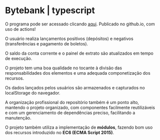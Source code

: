 <h1>Bytebank | typescript</h1>

O programa pode ser acessado clicando [aqui](https://eanicomaco.github.io/mbytebank/). Publicado no github.io, com uso de actions!

O usuário realiza lançamentos positivos (depósitos) e negativos (transferências e pagamento de boletos).

O saldo da conta corrente e o painel de extrato são atualizados em tempo de execução.

O projeto tem uma boa qualidade no tocante à divisão das responsabilidades dos elementos e uma adequada componetização dos recursos.

Os dados lançados pelos usuários são armazenados e capturados no localStorage do navegador.

A organização profissional do repositório também é um ponto alto, mantendo o projeto organizado, com componentes facilmente reutilizáveis e com um gerenciamento de dependências preciso, facilitando a manutenção.

O projeto também utiliza a implementação de <strong>módulos</strong>, fazendo bom uso dos recursos introduzido no <strong>EC6 (ECMA Script 2015)</strong>.
